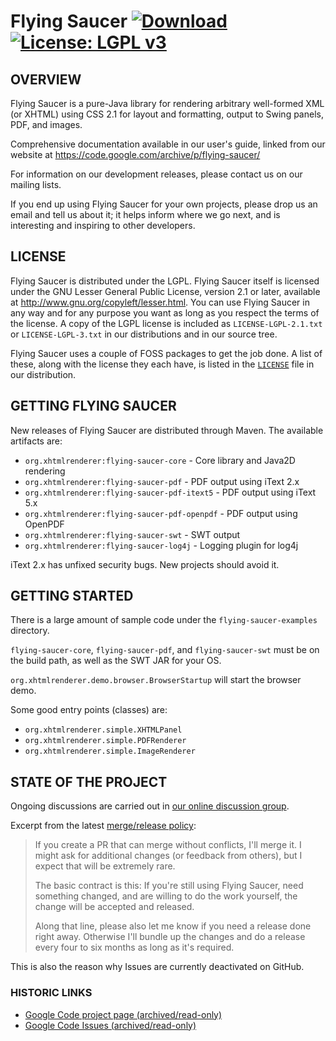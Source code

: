 # Flying Saucer [ ![Download](https://api.bintray.com/packages/flyingsaucerproject/maven/org.xhtmlrenderer%3Aflying-saucer/images/download.svg) ](https://bintray.com/flyingsaucerproject/maven/org.xhtmlrenderer%3Aflying-saucer/_latestVersion) [![License: LGPL v3](https://img.shields.io/badge/License-LGPL%20v3-blue.svg)](https://www.gnu.org/licenses/lgpl-3.0)


## OVERVIEW

Flying Saucer is a pure-Java library for rendering arbitrary well-formed XML 
(or XHTML) using CSS 2.1 for layout and formatting, output to Swing panels, 
PDF, and images.

Comprehensive documentation available in our user's guide, linked from our website at https://code.google.com/archive/p/flying-saucer/

For information on our development releases, please contact us on our mailing lists.

If you end up using Flying Saucer for your own projects, please drop us an
email and tell us about it; it helps inform where we go next, and is interesting
and inspiring to other developers.


## LICENSE

Flying Saucer is distributed under the LGPL.  Flying Saucer itself is licensed 
under the GNU Lesser General Public License, version 2.1 or later, available at
http://www.gnu.org/copyleft/lesser.html. You can use Flying Saucer in any
way and for any purpose you want as long as you respect the terms of the 
license. A copy of the LGPL license is included as `LICENSE-LGPL-2.1.txt` or `LICENSE-LGPL-3.txt`
in our distributions and in our source tree.

Flying Saucer uses a couple of FOSS packages to get the job done. A list
of these, along with the license they each have, is listed in the 
[`LICENSE`](https://github.com/flyingsaucerproject/flyingsaucer/blob/master/LICENSE) file in our distribution.   


## GETTING FLYING SAUCER

New releases of Flying Saucer are distributed through Maven.  The available artifacts are:

* `org.xhtmlrenderer:flying-saucer-core` - Core library and Java2D rendering
* `org.xhtmlrenderer:flying-saucer-pdf` - PDF output using iText 2.x
* `org.xhtmlrenderer:flying-saucer-pdf-itext5` - PDF output using iText 5.x
* `org.xhtmlrenderer:flying-saucer-pdf-openpdf` - PDF output using OpenPDF
* `org.xhtmlrenderer:flying-saucer-swt` - SWT output
* `org.xhtmlrenderer:flying-saucer-log4j` - Logging plugin for log4j

iText 2.x has unfixed security bugs. New projects should avoid it.

## GETTING STARTED

There is a large amount of sample code under the `flying-saucer-examples` directory.

`flying-saucer-core`, `flying-saucer-pdf`, and `flying-saucer-swt` must be on the
build path, as well as the SWT JAR for your OS.

`org.xhtmlrenderer.demo.browser.BrowserStartup` will start the browser demo.

Some good entry points (classes) are:
* `org.xhtmlrenderer.simple.XHTMLPanel`
* `org.xhtmlrenderer.simple.PDFRenderer`
* `org.xhtmlrenderer.simple.ImageRenderer`


## STATE OF THE PROJECT

Ongoing discussions are carried out in [our online discussion group](https://groups.google.com/forum/#!forum/flying-saucer-users).

Excerpt from the latest [merge/release policy](https://groups.google.com/forum/#!topic/flying-saucer-users/ySI8HrLI70A):

> If you create a PR that can merge without conflicts, I'll merge it. I might ask for additional changes (or feedback from others), but I expect that will be extremely rare.
> 
> The basic contract is this: If you're still using Flying Saucer, need something changed, and are willing to do the work yourself, the change will be accepted and released. 
> 
> Along that line, please also let me know if you need a release done right away. Otherwise I'll bundle up the changes and do a release every four to six months as long as it's required.
 
This is also the reason why Issues are currently deactivated on GitHub.

### HISTORIC LINKS
* [Google Code project page (archived/read-only)](https://code.google.com/archive/p/flying-saucer/)
* [Google Code Issues (archived/read-only)](https://code.google.com/archive/p/flying-saucer/issues)
